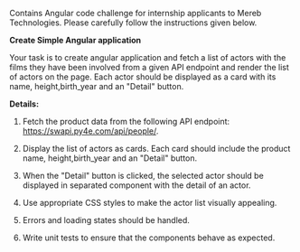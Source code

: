Contains Angular code challenge for internship applicants to Mereb Technologies. Please carefully follow the instructions given below.

**Create Simple Angular application**

Your task is to create angular application and fetch a list of actors with the films they have been involved from a given API endpoint and render the list of actors on the page. Each actor should be displayed as a card with its name, height,birth_year and an "Detail" button.

**Details:**

1. Fetch the product data from the following API endpoint: https://swapi.py4e.com/api/people/.

2. Display the list of actors as cards. Each card should include the product name, height,birth_year and an "Detail" button.

3. When the "Detail" button is clicked, the selected actor should be displayed in separated component with the detail of an actor.

4. Use appropriate CSS styles to make the actor list visually appealing.

5. Errors and loading states should be handled.
6. Write unit tests to ensure that the components behave as expected.
   
